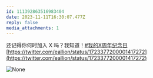```yaml
---
id: 111392863516983404
date: 2023-11-11T16:30:07.477Z
reply: false
media_attachments: 1
---
```


还记得你何时加入 X 吗？我知道！[#我的X周年纪念日](https://e5n.cc/tags/%E6%88%91%E7%9A%84X%E5%91%A8%E5%B9%B4%E7%BA%AA%E5%BF%B5%E6%97%A5)  
[https://twitter.com/eallion/status/1723377200001417272](https://twitter.com/eallion/status/1723377200001417272)

![None](https://files.e5n.cc/media_attachments/files/111/392/862/795/822/078/original/8ba78a0b0b39f918.png)
